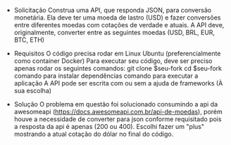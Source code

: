 - Solicitação
Construa uma API, que responda JSON, para conversão monetária. Ela deve ter uma moeda de lastro (USD) e fazer conversões entre diferentes moedas com cotações de verdade e atuais. A API deve, originalmente, converter entre as seguintes moedas (USD, BRL, EUR, BTC, ETH)

- Requisitos
O código precisa rodar em Linux Ubuntu (preferencialmente como container Docker)
Para executar seu código, deve ser preciso apenas rodar os seguintes comandos:
git clone $seu-fork
cd $seu-fork
comando para instalar dependências
comando para executar a aplicação
A API pode ser escrita com ou sem a ajuda de frameworks (À sua escolha)

- Solução
O problema em questão foi solucionado consumindo a api da awesomeapi (https://docs.awesomeapi.com.br/api-de-moedas), 
porém houve a necessidade de converter para json conforme requisitado pois a resposta da api é apenas (200 ou 400).
Escolhi fazer um "plus" mostrando a atual cotação do dólar no final do código.

